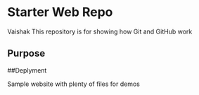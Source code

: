 # Starter Web Repo

Vaishak This repository is for showing how Git and GitHub work

## Purpose

##Deplyment

Sample website with plenty of files for demos